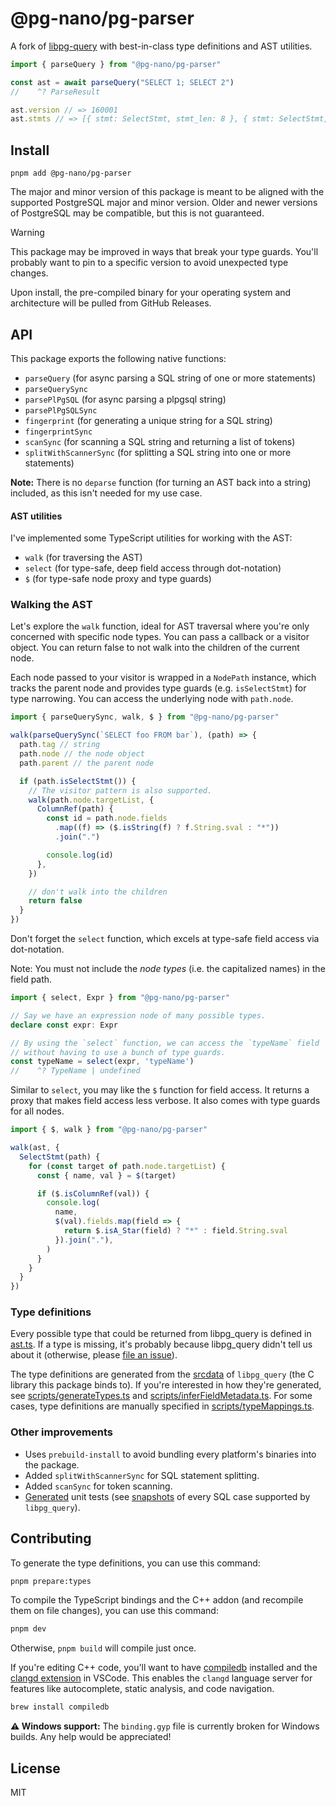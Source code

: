 # @pg-nano/pg-parser

A fork of [libpg-query](https://github.com/launchql/libpg-query-node) with best-in-class type definitions and AST utilities.

```ts
import { parseQuery } from "@pg-nano/pg-parser"

const ast = await parseQuery("SELECT 1; SELECT 2")
//    ^? ParseResult

ast.version // => 160001
ast.stmts // => [{ stmt: SelectStmt, stmt_len: 8 }, { stmt: SelectStmt, stmt_location: 9 }]
```

## Install

```
pnpm add @pg-nano/pg-parser
```

The major and minor version of this package is meant to be aligned with the supported PostgreSQL major and minor version. Older and newer versions of PostgreSQL may be compatible, but this is not guaranteed.

> [!WARNING]
> This package may be improved in ways that break your type guards. You'll probably want to pin to a specific version to avoid unexpected type changes.

Upon install, the pre-compiled binary for your operating system and architecture will be pulled from GitHub Releases.

## API

This package exports the following native functions:

- `parseQuery` (for async parsing a SQL string of one or more statements)
- `parseQuerySync`
- `parsePlPgSQL` (for async parsing a plpgsql string)
- `parsePlPgSQLSync`
- `fingerprint` (for generating a unique string for a SQL string)
- `fingerprintSync`
- `scanSync` (for scanning a SQL string and returning a list of tokens)
- `splitWithScannerSync` (for splitting a SQL string into one or more statements)

**Note:** There is no `deparse` function (for turning an AST back into a string) included, as this isn't needed for my use case.

#### AST utilities

I've implemented some TypeScript utilities for working with the AST:

- `walk` (for traversing the AST)
- `select` (for type-safe, deep field access through dot-notation)
- `$` (for type-safe node proxy and type guards)

### Walking the AST

Let's explore the `walk` function, ideal for AST traversal where you're only concerned with specific node types. You can pass a callback or a visitor object. You can return false to not walk into the children of the current node.

Each node passed to your visitor is wrapped in a `NodePath` instance, which tracks the parent node and provides type guards (e.g. `isSelectStmt`) for type narrowing. You can access the underlying node with `path.node`.

```ts
import { parseQuerySync, walk, $ } from "@pg-nano/pg-parser"

walk(parseQuerySync(`SELECT foo FROM bar`), (path) => {
  path.tag // string
  path.node // the node object
  path.parent // the parent node

  if (path.isSelectStmt()) {
    // The visitor pattern is also supported.
    walk(path.node.targetList, {
      ColumnRef(path) {
        const id = path.node.fields
          .map((f) => ($.isString(f) ? f.String.sval : "*"))
          .join(".")

        console.log(id)
      },
    })

    // don't walk into the children
    return false
  }
})
```

Don't forget the `select` function, which excels at type-safe field access via dot-notation.

Note: You must not include the *node types* (i.e. the capitalized names) in the field path.

```ts
import { select, Expr } from "@pg-nano/pg-parser"

// Say we have an expression node of many possible types.
declare const expr: Expr

// By using the `select` function, we can access the `typeName` field
// without having to use a bunch of type guards.
const typeName = select(expr, 'typeName')
//    ^? TypeName | undefined
```

Similar to `select`, you may like the `$` function for field access. It returns a proxy that makes field access less verbose. It also comes with type guards for all nodes.

```ts
import { $, walk } from "@pg-nano/pg-parser"

walk(ast, {
  SelectStmt(path) {
    for (const target of path.node.targetList) {
      const { name, val } = $(target)

      if ($.isColumnRef(val)) {
        console.log(
          name,
          $(val).fields.map(field => {
            return $.isA_Star(field) ? "*" : field.String.sval
          }).join("."),
        )
      }
    }
  }
})
```

### Type definitions

Every possible type that could be returned from libpg_query is defined in [ast.ts](https://github.com/pg-nano/pg-parser/blob/16-latest/src/lib/ast.ts). If a type is missing, it's probably because libpg_query didn't tell us about it (otherwise, please [file an issue](https://github.com/pg-nano/pg-parser/issues)).

The type definitions are generated from the [srcdata](https://github.com/pganalyze/libpg_query/tree/16-latest/srcdata) of `libpg_query` (the C library this package binds to). If you're interested in how they're generated, see [scripts/generateTypes.ts](https://github.com/pg-nano/pg-parser/blob/16-latest/scripts/generateTypes.ts) and [scripts/inferFieldMetadata.ts](https://github.com/pg-nano/pg-parser/blob/16-latest/scripts/inferFieldMetadata.ts). For some cases, type definitions are manually specified in [scripts/typeMappings.ts](https://github.com/pg-nano/pg-parser/blob/16-latest/scripts/typeMappings.ts).

### Other improvements

- Uses `prebuild-install` to avoid bundling every platform's binaries into the package.
- Added `splitWithScannerSync` for SQL statement splitting.
- Added `scanSync` for token scanning.
- [Generated](https://github.com/pg-nano/pg-parser/blob/16-latest/scripts/generateTests.ts) unit tests (see [snapshots](https://github.com/pg-nano/pg-parser/tree/16-latest/test/postgres_regress/__snapshots__) of every SQL case supported by `libpg_query`).

## Contributing

To generate the type definitions, you can use this command:

```sh
pnpm prepare:types
```

To compile the TypeScript bindings and the C++ addon (and recompile them on file changes), you can use this command:

```sh
pnpm dev
```

Otherwise, `pnpm build` will compile just once.

If you're editing C++ code, you'll want to have [compiledb](https://github.com/nickdiego/compiledb) installed and the [clangd extension](https://marketplace.visualstudio.com/items?itemName=llvm-vs-code-extensions.vscode-clangd) in VSCode. This enables the `clangd` language server for features like autocomplete, static analysis, and code navigation.

```sh
brew install compiledb
```

**⚠️ Windows support:** The `binding.gyp` file is currently broken for Windows builds. Any help would be appreciated!

## License

MIT
